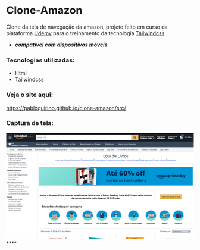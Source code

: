 # Clone-Amazon
 Clone da tela de navegação da amazon, projeto feito em curso da plataforma [Udemy](https://www.udemy.com/) para o treinamento da tecnologia [Tailwindcss](https://tailwindcss.com/)
 
 - ***compatível com dispositivos móveis***
 
 ### Tecnologias utilizadas:

 - Html
 - Tailwindcss

 ### Veja o site aqui:
https://pabloquirino.github.io/clone-amazon/src/

### Captura de tela:
 ![PrintScreen do projeto](./img.readme/amazon.png) ****
